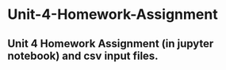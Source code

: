 # Unit-4-Homework-Assignment
## Unit 4 Homework Assignment (in jupyter notebook) and csv input files. 
